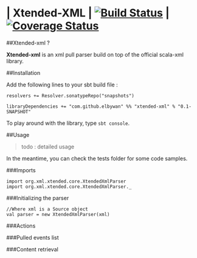 | Xtended-XML | [![Build Status](https://travis-ci.org/elbywan/xtended-xml.svg?branch=master)](https://travis-ci.org/elbywan/xtended-xml) | [![Coverage Status](https://coveralls.io/repos/elbywan/xtended-xml/badge.svg)](https://coveralls.io/r/elbywan/xtended-xml)
===============

##Xtended-xml ?

**Xtended-xml** is an xml pull parser build on top of the official scala-xml library.

##Installation

Add the following lines to your sbt build file :

```
resolvers += Resolver.sonatypeRepo("snapshots")

libraryDependencies += "com.github.elbywan" %% "xtended-xml" % "0.1-SNAPSHOT"
```

To play around with the library, type `sbt console`.

##Usage

>todo : detailed usage

In the meantime, you can check the tests folder for some code samples.

###Imports

```
import org.xml.xtended.core.XtendedXmlParser
import org.xml.xtended.core.XtendedXmlParser._
```

###Initializing the parser

```
//Where xml is a Source object
val parser = new XtendedXmlParser(xml)
```

###Actions


###Pulled events list


###Content retrieval
